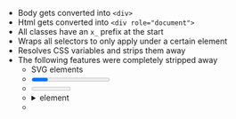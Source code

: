 - Body gets converted into `<div>`
- Html gets converted into `<div role="document">`
- All classes have an `x_` prefix at the start
- Wraps all selectors to only apply under a certain element
- Resolves CSS variables and strips them away
- The following features were completely stripped away
  - SVG elements
  - <progress> element
  - <meter> element
  - <details>/<summary> element
  - <script> element
  - grid-template-columns
  - @keyframes, animation
  - backdrop-filter
  - clip-path
  - filter
  - gap
  - transform
  - transition
  - text-shadow
